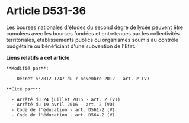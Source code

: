 # Article D531-36

Les bourses nationales d'études du second degré de lycée peuvent être cumulées avec les bourses fondées et entretenues par
les collectivités territoriales, établissements publics ou organismes soumis au contrôle budgétaire ou bénéficiant d'une
subvention de l'Etat.

**Liens relatifs à cet article**

	**Modifié par**:

	  - Décret n°2012-1247 du 7 novembre 2012 - art. 2 (V)

	**Cité par**:

	  - Arrêté du 24 juillet 2015 - art. 2 (VT)
	  - Arrêté du 19 avril 2016 - art. 2 (VD)
	  - Code de l'éducation - art. D561-2 (V)
	  - Code de l'éducation - art. D564-2 (V)
